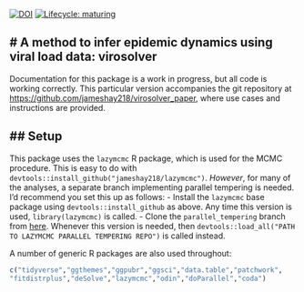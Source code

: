 
[![DOI](https://zenodo.org/badge/301812162.svg)](https://zenodo.org/badge/latestdoi/301812162)
[![Lifecycle:
maturing](https://img.shields.io/badge/lifecycle-maturing-blue.svg)](https://www.tidyverse.org/lifecycle/#maturing)

## \# A method to infer epidemic dynamics using viral load data: virosolver

Documentation for this package is a work in progress, but all code is
working correctly. This particular version accompanies the git
repository at <https://github.com/jameshay218/virosolver_paper>, where
use cases and instructions are provided.

## \#\# Setup

This package uses the `lazymcmc` R package, which is used for the MCMC
procedure. This is easy to do with
`devtools::install_github("jameshay218/lazymcmc")`. *However*, for many
of the analyses, a separate branch implementing parallel tempering is
needed. I’d recommend you set this up as follows: - Install the
`lazymcmc` base package using `devtools::install_github` as above. Any
time this version is used, `library(lazymcmc)` is called. - Clone the
`parallel_tempering` branch from
[here](https://github.com/jameshay218/lazymcmc/tree/parallel_tempering).
Whenever this version is needed, then `devtools::load_all("PATH TO
LAZYMCMC PARALLEL TEMPERING REPO")` is called instead.

A number of generic R packages are also used throughout:

``` r
c("tidyverse","ggthemes","ggpubr","ggsci","data.table","patchwork",
"fitdistrplus","deSolve","lazymcmc","odin","doParallel","coda")
```
